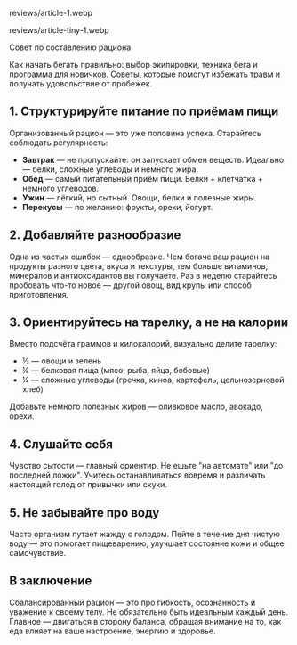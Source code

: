 reviews/article-1.webp

reviews/article-tiny-1.webp

Совет по составлению рациона

Как начать бегать правильно: выбор экипировки, техника бега и программа для новичков. Советы, которые помогут избежать травм и получать удовольствие от пробежек.

## 1. Структурируйте питание по приёмам пищи

Организованный рацион — это уже половина успеха. Старайтесь соблюдать регулярность:
- **Завтрак** — не пропускайте: он запускает обмен веществ. Идеально — белки, сложные углеводы и немного жира.
- **Обед** — самый питательный приём пищи. Белки + клетчатка + немного углеводов.
- **Ужин** — лёгкий, но сытный. Овощи, белки и полезные жиры.
- **Перекусы** — по желанию: фрукты, орехи, йогурт.

## 2. Добавляйте разнообразие

Одна из частых ошибок — однообразие. Чем богаче ваш рацион на продукты разного цвета, вкуса и текстуры, тем больше витаминов, минералов и антиоксидантов вы получаете. Раз в неделю старайтесь пробовать что-то новое — другой овощ, вид крупы или способ приготовления.

## 3. Ориентируйтесь на тарелку, а не на калории

Вместо подсчёта граммов и килокалорий, визуально делите тарелку:
- ½ — овощи и зелень
- ¼ — белковая пища (мясо, рыба, яйца, бобовые)
- ¼ — сложные углеводы (гречка, киноа, картофель, цельнозерновой хлеб)

Добавьте немного полезных жиров — оливковое масло, авокадо, орехи.

## 4. Слушайте себя

Чувство сытости — главный ориентир. Не ешьте "на автомате" или "до последней ложки". Учитесь останавливаться вовремя и различать настоящий голод от привычки или скуки.

## 5. Не забывайте про воду

Часто организм путает жажду с голодом. Пейте в течение дня чистую воду — это помогает пищеварению, улучшает состояние кожи и общее самочувствие.

## В заключение

Сбалансированный рацион — это про гибкость, осознанность и уважение к своему телу. Не обязательно быть идеальным каждый день. Главное — двигаться в сторону баланса, обращая внимание на то, как еда влияет на ваше настроение, энергию и здоровье.
